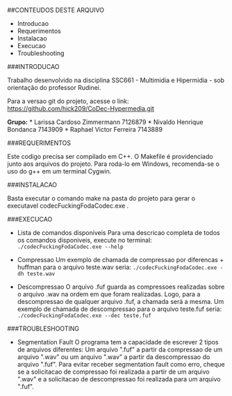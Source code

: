 ##CONTEUDOS DESTE ARQUIVO
   
 * Introducao
 * Requerimentos
 * Instalacao
 * Execucao
 * Troubleshooting


###INTRODUCAO

Trabalho desenvolvido na disciplina SSC661 - Multimidia e Hipermidia - sob orientação do professor Rudinei.

Para a versao git do projeto, acesse o link:
https://github.com/hick209/CoDec-Hypermedia.git


 **Grupo:**
	* Larissa Cardoso Zimmermann 	7126879
	* Nivaldo Henrique Bondanca	7143909
	* Raphael Victor Ferreira	7143889


###REQUERIMENTOS

Este codigo precisa ser compilado em C++. O Makefile é providenciado junto aos arquivos do projeto.
Para roda-lo em Windows, recomenda-se o uso do g++ em um terminal Cygwin.


###INSTALACAO

Basta executar o comando make na pasta do projeto para gerar o executavel codecFuckingFodaCodec.exe .


###EXECUCAO

* Lista de comandos disponiveis
	Para uma descricao completa de todos os comandos disponiveis, execute no terminal:
	`./codecFuckingFodaCodec.exe --help`

* Compressao
	Um exemplo de chamada de compressao por diferencas + huffman para o arquivo teste.wav seria:
	`./codecFuckingFodaCodec.exe -dh teste.wav`

* Descompressao 
	O arquivo .fuf guarda as compressoes realizadas sobre o arquivo .wav na ordem em que foram realizadas. Logo, para a descompressao de qualquer arquivo .fuf, a chamada será a mesma. Um exemplo de chamada de descompressao para o arquivo teste.fuf seria:
	`./codecFuckingFodaCodec.exe --dec teste.fuf`


###TROUBLESHOOTING

* Segmentation Fault
	O programa tem a capacidade de escrever 2 tipos de arquivos diferentes: Um arquivo ".fuf" a partir da compressao de um arquivo ".wav" ou um arquivo ".wav" a partir da descompressao do arquivo ".fuf". Para evitar receber segmentation fault como erro, cheque se a solicitacao de compressao foi realizada a partir de um arquivo ".wav" e a solicitacao de descompressao foi realizada para um arquivo ".fuf".

